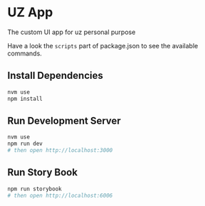 # UZ App
The custom UI app for uz personal purpose

Have a look the `scripts` part of package.json to see the available commands.

## Install Dependencies
```bash
nvm use
npm install
```
## Run Development Server
```bash
nvm use
npm run dev
# then open http://localhost:3000
```

## Run Story Book
```bash
npm run storybook
# then open http://localhost:6006
```